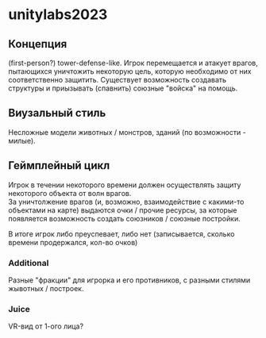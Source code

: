 # unitylabs2023

## Концепция 

(first-person?) tower-defense-like. Игрок перемещается и атакует врагов, пытающихся уничтожить некоторую цель, которую необходимо от них соответственно защитить. Существует возможность создавать структуры и приызывать (спавнить) союзные "войска" на помощь.

## Виузальный стиль

Несложные модели животных / монстров, зданий (по возможности - милые).

## Геймплейный цикл

Игрок в течении некоторого времени должен осуществлять защиту некоторого объекта от волн врагов.   
За уничтолжение врагов (и, возможно, взаимодействие с какими-то объектами на карте) выдаются очки / прочие ресурсы, за которые появляется возможность создать союзников / союзные постройки. 

В итоге игрок либо преуспевает, либо нет (записывается, сколько времени продержался, кол-во очков)

### Additional
Разные "фракции" для игрорка и его противников, с разными стилями жывотных / построек.

### Juice
VR-вид от 1-ого лица?
